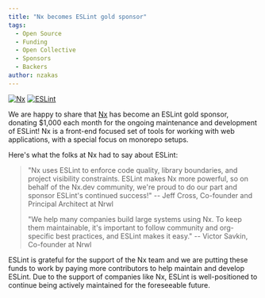 ```yaml
---
title: "Nx becomes ESLint gold sponsor"
tags:
  - Open Source
  - Funding
  - Open Collective
  - Sponsors
  - Backers
author: nzakas
---
```


<p class="text-center">
    <a href="https://nx.dev" title="Nx" rel="noopener nofollow" target="_blank"><img class="lazyload" width="170" data-src="/assets/img/logos/nx.svg" alt="Nx" src="/assets/img/logos/nx.svg"></a>
    <a href="https://eslint.org/" title="ESLint" target="_blank"><img class="lazyload" width="200" data-src="/assets/img/logo.svg" alt="ESLint" src="/assets/img/logo.svg"></a>
</p>

We are happy to share that [Nx](https://nx.dev/) has become an ESLint gold sponsor, donating $1,000 each month for the ongoing maintenance and development of ESLint! Nx is a front-end focused set of tools for working with web applications, with a special focus on monorepo setups.

Here's what the folks at Nx had to say about ESLint:

> "Nx uses ESLint to enforce code quality, library boundaries, and project visibility constraints. ESLint makes Nx more powerful, so on behalf of the Nx.dev community, we're proud to do our part and sponsor ESLint's continued success!"
> -- Jeff Cross, Co-founder and Principal Architect at Nrwl
>
> "We help many companies build large systems using Nx. To keep them maintainable, it's important to follow community and org-specific best practices, and ESLint makes it easy."
> -- Victor Savkin, Co-founder at Nrwl

ESLint is grateful for the support of the Nx team and we are putting these funds to work by paying more contributors to help maintain and develop ESLint. Due to the support of companies like Nx, ESLint is well-positioned to continue being actively maintained for the foreseeable future. 
